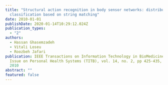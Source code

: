 ```yaml
---
title: "Structural action recognition in body sensor networks: distributed
  classification based on string matching"
date: 2010-01-01
publishDate: 2020-01-14T10:29:12.024Z
publication_types:
  - "2"
authors:
  - Hassan Ghasemzadeh
  - Vitali Loseu
  - Roozbeh Jafari
publication: IEEE Transactions on Information Technology in BioMedicine Special
  Issue on Personal Health Systems (TITB), vol. 14, no. 2, pp 425-435, March
  2010
abstract: ""
featured: false
---
```

